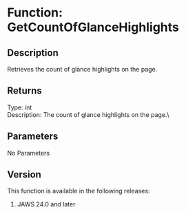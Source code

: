 # Function: GetCountOfGlanceHighlights

## Description

Retrieves the count of glance highlights on the page.

## Returns

Type: int\
Description: The count of glance highlights on the page.\

## Parameters

No Parameters

## Version

This function is available in the following releases:

1.  JAWS 24.0 and later
